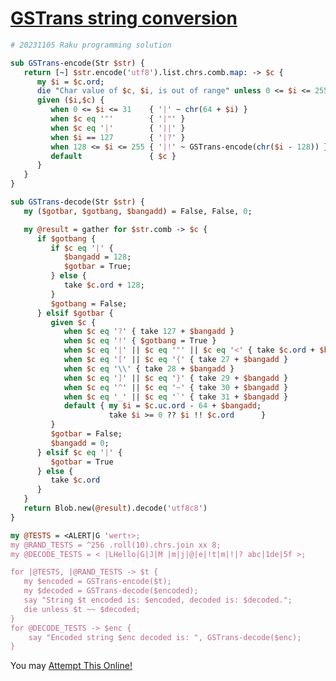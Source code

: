 [1]: https://rosettacode.org/wiki/GSTrans_string_conversion

# [GSTrans string conversion][1]

```perl
# 20231105 Raku programming solution

sub GSTrans-encode(Str $str) {
   return [~] $str.encode('utf8').list.chrs.comb.map: -> $c { 
      my $i = $c.ord;
      die "Char value of $c, $i, is out of range" unless 0 <= $i <= 255;
      given ($i,$c) { 
         when 0 <= $i <= 31    { '|' ~ chr(64 + $i) } 
         when $c eq '"'        { '|"' }
         when $c eq '|'        { '||' }
         when $i == 127        { '|?' }
         when 128 <= $i <= 255 { '|!' ~ GSTrans-encode(chr($i - 128)) }
         default               { $c }
      }
   }
}

sub GSTrans-decode(Str $str) {
   my ($gotbar, $gotbang, $bangadd) = False, False, 0;

   my @result = gather for $str.comb -> $c {
      if $gotbang {
         if $c eq '|' {
            $bangadd = 128;
            $gotbar = True;
         } else {
            take $c.ord + 128;
         }
         $gotbang = False;
      } elsif $gotbar {
         given $c {
            when $c eq '?' { take 127 + $bangadd }
            when $c eq '!' { $gotbang = True }
            when $c eq '|' || $c eq '"' || $c eq '<' { take $c.ord + $bangadd }
            when $c eq '[' || $c eq '{' { take 27 + $bangadd } 
            when $c eq '\\' { take 28 + $bangadd } 
            when $c eq ']' || $c eq '}' { take 29 + $bangadd } 
            when $c eq '^' || $c eq '~' { take 30 + $bangadd }
            when $c eq '_' || $c eq '`' { take 31 + $bangadd }
            default { my $i = $c.uc.ord - 64 + $bangadd;
                      take $i >= 0 ?? $i !! $c.ord      }
         }
         $gotbar = False;
         $bangadd = 0;
      } elsif $c eq '|' {
         $gotbar = True
      } else {
         take $c.ord
      }
   }
   return Blob.new(@result).decode('utf8c8')
}

my @TESTS = <ALERT|G 'wert↑>;
my @RAND_TESTS = ^256 .roll(10).chrs.join xx 8;
my @DECODE_TESTS = < |LHello|G|J|M |m|j|@|e|!t|m|!|? abc|1de|5f >; 

for |@TESTS, |@RAND_TESTS -> $t {
   my $encoded = GSTrans-encode($t);
   my $decoded = GSTrans-decode($encoded);
   say "String $t encoded is: $encoded, decoded is: $decoded.";
   die unless $t ~~ $decoded;
}
for @DECODE_TESTS -> $enc {
    say "Encoded string $enc decoded is: ", GSTrans-decode($enc);
}
```


You may [Attempt This Online!](https://ato.pxeger.com/run?1=jVZLb9pAEL5W_IoBIYEVsICUlIZXXjRVlbZS4FAprxq8gBNjt2s7D7Hm2HvPveTQ_qke-0s6612bNSERe7DXs983r52d9a_f1LgJHh__BP643Pj76osXDOG4P6CG45WJM3JNUuz7FPKeTzWYZwCAEj-gDpwtLiKpLlEF1NAoaLpteb4-mlJPH7mzoT4zvu1CuQP5EcyB03HMHiBvQRtlukvNppSaFoHc4dSgcGvYAQF3jIASIktgeeAGPpegXxOSg8CxiedBBVptrgqftXo9VjSxbokDRSTmR9rSKo67KS4opO0ql86hwAqwAHS6uPMatnBRg3CVhgGQ71DIFWIpp-FXuB7HUji2BocZaEO19kbFdZ_iqrVGKsoIl-X-rmwTdx9RZc7QNFWPScZGYPuQHnPuaoyK3mEmzGTUAjDJugLA7SvmJ64_NChuTzRxJjjjL8M0NdzZd4btkVL8qjQzkrdHicc9acPE8KeEwtgVqqNiietE-mSNE-2JTIqTHCtyHLELwBPbaKbXhMe4NKABUdZCIOjliibfuCGyPrEg0sqUzCb-yZBjVKQz8Z-qykV1KmGqNSHiwiqYCw94eWwtwwqfpWQ5RfGGx_gCHDPHmFLSy49WYjuJfgPzZ6qKeaJixXt4ln9-vuQ0NuRcqDbDJf_thvxLlb9I-NuVzUK-Uulfl_Tq8_T4HM7VDhiINJdBtB7JTNfucoidsaDTxj7W7fJpNhtvlSi9FwqVrtYppM5M5Un5rjtn6YOkMlKHSKmhdI-B5Ao5sN2h7pC7omwLmi4bTnSXjPA24Q2Jt41Brz_oo8XW_knvdMCOoXBHqP_vx89OM1o_3f90dBWDLmv1HdCpa9vFakUTd9G1azlwfw8NgT_qHX4-6iWMFrCT98S2XXbMPrCPwGbsmu0xwrI-TrOsC8ZwxKomYfUxdJqQyfC-xYRbJZwo9nkP85NGmRfNmWd3pV3nfa0Zg0TYKkgmIqYLqGc8QA6bsYVHHG3Eqi1vN7FTglhXJJUfei7i8xtW3pxIXyyS9SbmmUeUzguPBNXKTY2M96RJTzrBl1WDudK6CND7UPxgyP-M-H_jPw)

